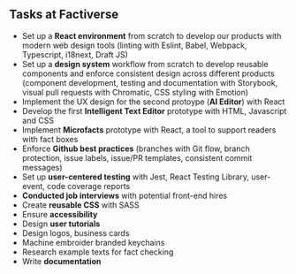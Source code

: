 ## Tasks at Factiverse
- Set up a **React environment** from scratch to develop our products with modern web design tools (linting with Eslint, Babel, Webpack, Typescript, i18next, Draft JS)
- Set up a **design system** workflow from scratch to develop reusable components and enforce consistent design across different products (component development, testing and documentation with Storybook, visual pull requests with Chromatic, CSS styling with Emotion) 
- Implement the UX design for the second protoype (**AI Editor**) with React
- Develop the first **Intelligent Text Editor** prototype with HTML, Javascript and CSS
- Implement **Microfacts** prototype with React, a tool to support readers with fact boxes
- Enforce **Github best practices** (branches with Git flow, branch protection, issue labels, issue/PR templates, consistent commit messages)
- Set up **user-centered testing** with Jest, React Testing Library, user-event, code coverage reports
- **Conducted job interviews** with potential front-end hires
- Create **reusable CSS** with SASS
- Ensure **accessibility**
- Design **user tutorials**
- Design logos, business cards
- Machine embroider branded keychains
- Research example texts for fact checking
- Write **documentation**

